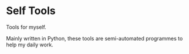 # Self Tools
Tools for myself.

Mainly written in Python, these tools are semi-automated programmes to help my daily work.
